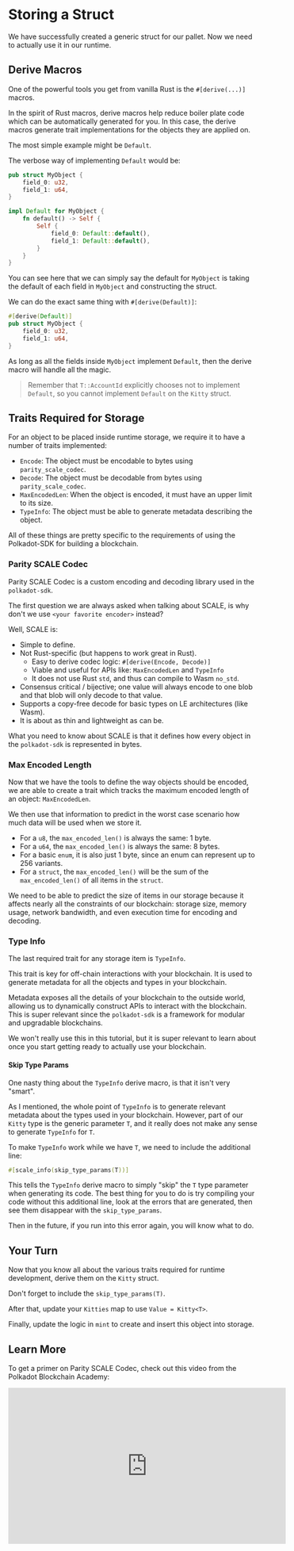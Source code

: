 # Storing a Struct

We have successfully created a generic struct for our pallet. Now we need to actually use it in our runtime.

## Derive Macros

One of the powerful tools you get from vanilla Rust is the `#[derive(...)]` macros.

In the spirit of Rust macros, derive macros help reduce boiler plate code which can be automatically generated for you. In this case, the derive macros generate trait implementations for the objects they are applied on.

The most simple example might be `Default`.

The verbose way of implementing `Default` would be:

```rust
pub struct MyObject {
	field_0: u32,
	field_1: u64,
}

impl Default for MyObject {
	fn default() -> Self {
		Self {
			field_0: Default::default(),
			field_1: Default::default(),
		}
	}
}
```

You can see here that we can simply say the default for `MyObject` is taking the default of each field in `MyObject` and constructing the struct.

We can do the exact same thing with `#[derive(Default)]`:

```rust
#[derive(Default)]
pub struct MyObject {
	field_0: u32,
	field_1: u64,
}
```

As long as all the fields inside `MyObject` implement `Default`, then the derive macro will handle all the magic.

> Remember that `T::AccountId` explicitly chooses not to implement `Default`, so you cannot implement `Default` on the `Kitty` struct.

## Traits Required for Storage

For an object to be placed inside runtime storage, we require it to have a number of traits implemented:

- `Encode`: The object must be encodable to bytes using `parity_scale_codec`.
- `Decode`: The object must be decodable from bytes using `parity_scale_codec`.
- `MaxEncodedLen`: When the object is encoded, it must have an upper limit to its size.
- `TypeInfo`: The object must be able to generate metadata describing the object.

All of these things are pretty specific to the requirements of using the Polkadot-SDK for building a blockchain.

### Parity SCALE Codec

Parity SCALE Codec is a custom encoding and decoding library used in the `polkadot-sdk`.

The first question we are always asked when talking about SCALE, is why don't we use `<your favorite encoder>` instead?

Well, SCALE is:

- Simple to define.
- Not Rust-specific (but happens to work great in Rust).
	- Easy to derive codec logic: `#[derive(Encode, Decode)]`
	- Viable and useful for APIs like: `MaxEncodedLen` and `TypeInfo`
	- It does not use Rust `std`, and thus can compile to Wasm `no_std`.
- Consensus critical / bijective; one value will always encode to one blob and that blob will only decode to that value.
- Supports a copy-free decode for basic types on LE architectures (like Wasm).
- It is about as thin and lightweight as can be.

What you need to know about SCALE is that it defines how every object in the `polkadot-sdk` is represented in bytes.

### Max Encoded Length

Now that we have the tools to define the way objects should be encoded, we are able to create a trait which tracks the maximum encoded length of an object: `MaxEncodedLen`.

We then use that information to predict in the worst case scenario how much data will be used when we store it.

- For a `u8`, the `max_encoded_len()` is always the same: 1 byte.
- For a `u64`, the `max_encoded_len()` is always the same: 8 bytes.
- For a basic `enum`, it is also just 1 byte, since an enum can represent up to 256 variants.
- For a `struct`, the `max_encoded_len()` will be the sum of the `max_encoded_len()` of all items in the `struct`.

We need to be able to predict the size of items in our storage because it affects nearly all the constraints of our blockchain: storage size, memory usage, network bandwidth, and even execution time for encoding and decoding.

### Type Info

The last required trait for any storage item is `TypeInfo`.

This trait is key for off-chain interactions with your blockchain. It is used to generate metadata for all the objects and types in your blockchain.

Metadata exposes all the details of your blockchain to the outside world, allowing us to dynamically construct APIs to interact with the blockchain. This is super relevant since the `polkadot-sdk` is a framework for modular and upgradable blockchains.

We won't really use this in this tutorial, but it is super relevant to learn about once you start getting ready to actually use your blockchain.

#### Skip Type Params

One nasty thing about the `TypeInfo` derive macro, is that it isn't very "smart".

As I mentioned, the whole point of `TypeInfo` is to generate relevant metadata about the types used in your blockchain. However, part of our `Kitty` type is the generic parameter `T`, and it really does not make any sense to generate `TypeInfo` for `T`.

To make `TypeInfo` work while we have `T`, we need to include the additional line:

```rust
#[scale_info(skip_type_params(T))]
```

This tells the `TypeInfo` derive macro to simply "skip" the `T` type parameter when generating its code. The best thing for you to do is try compiling your code without this additional line, look at the errors that are generated, then see them disappear with the `skip_type_params`.

Then in the future, if you run into this error again, you will know what to do.

## Your Turn

Now that you know all about the various traits required for runtime development, derive them on the `Kitty` struct.

Don't forget to include the `skip_type_params(T)`.

After that, update your `Kitties` map to use `Value = Kitty<T>`.

Finally, update the logic in `mint` to create and insert this object into storage.

## Learn More

To get a primer on Parity SCALE Codec, check out this video from the Polkadot Blockchain Academy:

<iframe width="560" height="315" src="https://www.youtube.com/embed/6N6BopyYKq4?si=y7L9rmAoWbD803LW" title="YouTube video player" frameborder="0" allow="accelerometer; autoplay; clipboard-write; encrypted-media; gyroscope; picture-in-picture; web-share" referrerpolicy="strict-origin-when-cross-origin" allowfullscreen></iframe>
